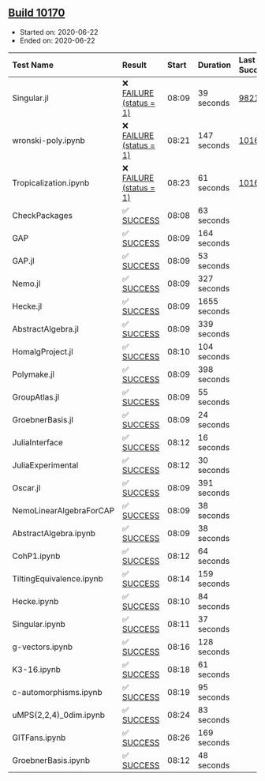 ## [Build 10170](https://oscarci.mathematik.uni-kl.de/job/oscar/10170/)

* Started on: 2020-06-22
* Ended on: 2020-06-22

| Test Name    | Result | Start | Duration | Last Success | First Failure |
|:-------------|:-------|:------|:---------|:-------------|:--------------|
| Singular.jl | ❌ [FAILURE (status = 1)](https://oscarci.mathematik.uni-kl.de/job/oscar/10170/artifact/logs/build-10170/Singular.jl.log) | 08:09 | 39 seconds | [9821](https://oscarci.mathematik.uni-kl.de/job/oscar/9821/) | [9822](https://oscarci.mathematik.uni-kl.de/job/oscar/9822/) |
| wronski-poly.ipynb | ❌ [FAILURE (status = 1)](https://oscarci.mathematik.uni-kl.de/job/oscar/10170/artifact/logs/build-10170/wronski-poly.ipynb.log) | 08:21 | 147 seconds | [10168](https://oscarci.mathematik.uni-kl.de/job/oscar/10168/) | [10169](https://oscarci.mathematik.uni-kl.de/job/oscar/10169/) |
| Tropicalization.ipynb | ❌ [FAILURE (status = 1)](https://oscarci.mathematik.uni-kl.de/job/oscar/10170/artifact/logs/build-10170/Tropicalization.ipynb.log) | 08:23 | 61 seconds | [10167](https://oscarci.mathematik.uni-kl.de/job/oscar/10167/) | [10168](https://oscarci.mathematik.uni-kl.de/job/oscar/10168/) |
| CheckPackages | ✅ [SUCCESS](https://oscarci.mathematik.uni-kl.de/job/oscar/10170/artifact/logs/build-10170/CheckPackages.log) | 08:08 | 63 seconds |  |  |
| GAP | ✅ [SUCCESS](https://oscarci.mathematik.uni-kl.de/job/oscar/10170/artifact/logs/build-10170/GAP.log) | 08:09 | 164 seconds |  |  |
| GAP.jl | ✅ [SUCCESS](https://oscarci.mathematik.uni-kl.de/job/oscar/10170/artifact/logs/build-10170/GAP.jl.log) | 08:09 | 53 seconds |  |  |
| Nemo.jl | ✅ [SUCCESS](https://oscarci.mathematik.uni-kl.de/job/oscar/10170/artifact/logs/build-10170/Nemo.jl.log) | 08:09 | 327 seconds |  |  |
| Hecke.jl | ✅ [SUCCESS](https://oscarci.mathematik.uni-kl.de/job/oscar/10170/artifact/logs/build-10170/Hecke.jl.log) | 08:09 | 1655 seconds |  |  |
| AbstractAlgebra.jl | ✅ [SUCCESS](https://oscarci.mathematik.uni-kl.de/job/oscar/10170/artifact/logs/build-10170/AbstractAlgebra.jl.log) | 08:09 | 339 seconds |  |  |
| HomalgProject.jl | ✅ [SUCCESS](https://oscarci.mathematik.uni-kl.de/job/oscar/10170/artifact/logs/build-10170/HomalgProject.jl.log) | 08:10 | 104 seconds |  |  |
| Polymake.jl | ✅ [SUCCESS](https://oscarci.mathematik.uni-kl.de/job/oscar/10170/artifact/logs/build-10170/Polymake.jl.log) | 08:09 | 398 seconds |  |  |
| GroupAtlas.jl | ✅ [SUCCESS](https://oscarci.mathematik.uni-kl.de/job/oscar/10170/artifact/logs/build-10170/GroupAtlas.jl.log) | 08:09 | 55 seconds |  |  |
| GroebnerBasis.jl | ✅ [SUCCESS](https://oscarci.mathematik.uni-kl.de/job/oscar/10170/artifact/logs/build-10170/GroebnerBasis.jl.log) | 08:09 | 24 seconds |  |  |
| JuliaInterface | ✅ [SUCCESS](https://oscarci.mathematik.uni-kl.de/job/oscar/10170/artifact/logs/build-10170/JuliaInterface.log) | 08:12 | 16 seconds |  |  |
| JuliaExperimental | ✅ [SUCCESS](https://oscarci.mathematik.uni-kl.de/job/oscar/10170/artifact/logs/build-10170/JuliaExperimental.log) | 08:12 | 30 seconds |  |  |
| Oscar.jl | ✅ [SUCCESS](https://oscarci.mathematik.uni-kl.de/job/oscar/10170/artifact/logs/build-10170/Oscar.jl.log) | 08:09 | 391 seconds |  |  |
| NemoLinearAlgebraForCAP | ✅ [SUCCESS](https://oscarci.mathematik.uni-kl.de/job/oscar/10170/artifact/logs/build-10170/NemoLinearAlgebraForCAP.log) | 08:09 | 38 seconds |  |  |
| AbstractAlgebra.ipynb | ✅ [SUCCESS](https://oscarci.mathematik.uni-kl.de/job/oscar/10170/artifact/logs/build-10170/AbstractAlgebra.ipynb.log) | 08:09 | 38 seconds |  |  |
| CohP1.ipynb | ✅ [SUCCESS](https://oscarci.mathematik.uni-kl.de/job/oscar/10170/artifact/logs/build-10170/CohP1.ipynb.log) | 08:12 | 64 seconds |  |  |
| TiltingEquivalence.ipynb | ✅ [SUCCESS](https://oscarci.mathematik.uni-kl.de/job/oscar/10170/artifact/logs/build-10170/TiltingEquivalence.ipynb.log) | 08:14 | 159 seconds |  |  |
| Hecke.ipynb | ✅ [SUCCESS](https://oscarci.mathematik.uni-kl.de/job/oscar/10170/artifact/logs/build-10170/Hecke.ipynb.log) | 08:10 | 84 seconds |  |  |
| Singular.ipynb | ✅ [SUCCESS](https://oscarci.mathematik.uni-kl.de/job/oscar/10170/artifact/logs/build-10170/Singular.ipynb.log) | 08:11 | 37 seconds |  |  |
| g-vectors.ipynb | ✅ [SUCCESS](https://oscarci.mathematik.uni-kl.de/job/oscar/10170/artifact/logs/build-10170/g-vectors.ipynb.log) | 08:16 | 128 seconds |  |  |
| K3-16.ipynb | ✅ [SUCCESS](https://oscarci.mathematik.uni-kl.de/job/oscar/10170/artifact/logs/build-10170/K3-16.ipynb.log) | 08:18 | 61 seconds |  |  |
| c-automorphisms.ipynb | ✅ [SUCCESS](https://oscarci.mathematik.uni-kl.de/job/oscar/10170/artifact/logs/build-10170/c-automorphisms.ipynb.log) | 08:19 | 95 seconds |  |  |
| uMPS(2,2,4)_0dim.ipynb | ✅ [SUCCESS](https://oscarci.mathematik.uni-kl.de/job/oscar/10170/artifact/logs/build-10170/uMPS-2-2-4-_0dim.ipynb.log) | 08:24 | 83 seconds |  |  |
| GITFans.ipynb | ✅ [SUCCESS](https://oscarci.mathematik.uni-kl.de/job/oscar/10170/artifact/logs/build-10170/GITFans.ipynb.log) | 08:26 | 169 seconds |  |  |
| GroebnerBasis.ipynb | ✅ [SUCCESS](https://oscarci.mathematik.uni-kl.de/job/oscar/10170/artifact/logs/build-10170/GroebnerBasis.ipynb.log) | 08:12 | 48 seconds |  |  |
